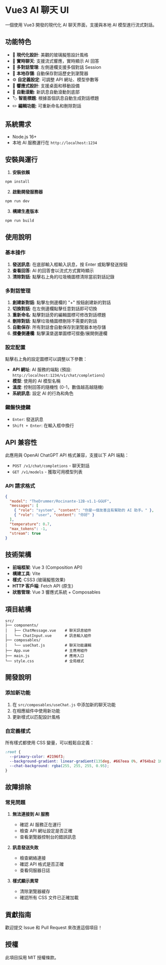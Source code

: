 # Vue3 AI 聊天 UI

一個使用 Vue3 開發的現代化 AI 聊天界面，支援與本地 AI 模型進行流式對話。

## 功能特色

- 🎨 **現代化設計**: 美觀的玻璃擬態設計風格
- 💬 **實時聊天**: 支援流式響應，實時顯示 AI 回答
- 📂 **多對話管理**: 左側邊欄支援多個對話 Session
- 💾 **本地存儲**: 自動保存對話歷史到瀏覽器
- ⚙️ **自定義設定**: 可調整 API 網址、模型參數等
- 📱 **響應式設計**: 支援桌面和移動設備
- 🔄 **自動滾動**: 新訊息自動滾動到底部
- 🏷️ **智能標題**: 根據首個訊息自動生成對話標題
- ✏️ **編輯功能**: 可重新命名和刪除對話

## 系統需求

- Node.js 16+ 
- 本地 AI 服務運行在 `http://localhost:1234`

## 安裝與運行

1. **安裝依賴**
```bash
npm install
```

2. **啟動開發服務器**
```bash
npm run dev
```

3. **構建生產版本**
```bash
npm run build
```

## 使用說明

### 基本操作

1. **發送訊息**: 在底部輸入框輸入訊息，按 Enter 或點擊發送按鈕
2. **查看回答**: AI 的回答會以流式方式實時顯示
3. **清除對話**: 點擊右上角的垃圾桶圖標清除當前對話記錄

### 多對話管理

1. **創建新對話**: 點擊左側邊欄的 "+" 按鈕創建新的對話
2. **切換對話**: 在左側邊欄點擊任意對話即可切換
3. **重新命名**: 點擊對話旁的編輯圖標可修改對話標題
4. **刪除對話**: 點擊垃圾桶圖標刪除不需要的對話
5. **自動保存**: 所有對話會自動保存到瀏覽器本地存儲
6. **摺疊側邊欄**: 點擊漢堡選單圖標可摺疊/展開側邊欄

### 設定配置

點擊右上角的設定圖標可以調整以下參數：

- **API 網址**: AI 服務的端點 (預設: `http://localhost:1234/v1/chat/completions`)
- **模型**: 使用的 AI 模型名稱
- **溫度**: 控制回答的隨機性 (0-1，數值越高越隨機)
- **系統訊息**: 設定 AI 的行為和角色

### 鍵盤快捷鍵

- `Enter`: 發送訊息
- `Shift + Enter`: 在輸入框中換行

## API 兼容性

此應用與 OpenAI ChatGPT API 格式兼容，支援以下 API 端點：

- `POST /v1/chat/completions` - 聊天對話
- `GET /v1/models` - 獲取可用模型列表

### API 請求格式

```json
{
  "model": "TheDrummer/Rocinante-12B-v1.1-GGUF",
  "messages": [
    { "role": "system", "content": "你是一個友善且有幫助的 AI 助手。" },
    { "role": "user", "content": "你好" }
  ],
  "temperature": 0.7,
  "max_tokens": -1,
  "stream": true
}
```

## 技術架構

- **前端框架**: Vue 3 (Composition API)
- **構建工具**: Vite
- **樣式**: CSS3 (玻璃擬態效果)
- **HTTP 客戶端**: Fetch API (原生)
- **狀態管理**: Vue 3 響應式系統 + Composables

## 項目結構

```
src/
├── components/
│   ├── ChatMessage.vue    # 聊天訊息組件
│   └── ChatInput.vue      # 訊息輸入組件
├── composables/
│   └── useChat.js         # 聊天功能邏輯
├── App.vue                # 主應用組件
├── main.js                # 應用入口
└── style.css              # 全局樣式
```

## 開發說明

### 添加新功能

1. 在 `src/composables/useChat.js` 中添加新的聊天功能
2. 在相應組件中使用新功能
3. 更新樣式以匹配設計風格

### 自定義樣式

所有樣式都使用 CSS 變量，可以輕鬆自定義：

```css
:root {
  --primary-color: #2196f3;
  --background-gradient: linear-gradient(135deg, #667eea 0%, #764ba2 100%);
  --chat-background: rgba(255, 255, 255, 0.95);
}
```

## 故障排除

### 常見問題

1. **無法連接到 AI 服務**
   - 確認 AI 服務正在運行
   - 檢查 API 網址設定是否正確
   - 查看瀏覽器控制台的錯誤訊息

2. **訊息發送失敗**
   - 檢查網絡連接
   - 確認 API 格式是否正確
   - 查看伺服器日誌

3. **樣式顯示異常**
   - 清除瀏覽器緩存
   - 確認所有 CSS 文件已正確加載

## 貢獻指南

歡迎提交 Issue 和 Pull Request 來改進這個項目！

## 授權

此項目採用 MIT 授權條款。 